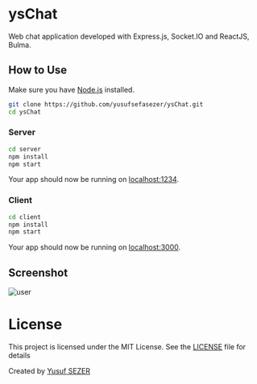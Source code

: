 # ysChat

Web chat application developed with Express.js, Socket.IO and ReactJS, Bulma.

## How to Use

Make sure you have [Node.js](http://nodejs.org/) installed.

```sh
git clone https://github.com/yusufsefasezer/ysChat.git
cd ysChat
```

### Server

```sh
cd server
npm install
npm start
```

Your app should now be running on [localhost:1234](http://localhost:1234/).

### Client

```sh
cd client
npm install
npm start
```

Your app should now be running on [localhost:3000](http://localhost:3000/).

## Screenshot
![user](screen/user.png)


# License
This project is licensed under the MIT License. See the [LICENSE](LICENSE) file for details

Created by [Yusuf SEZER](http://www.yusufsezer.com)